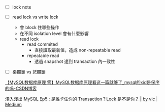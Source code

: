

- [ ] lock note

- [ ]  read lock vs write lock
	- 會 block 住哪些操作
	- 在不同 isolation level 會有什麼影響
	- read lock
		- read commited 
			- 直接讀取最新值，造成 non-repeatable read
		- repeatable read
			- 透過 snapshot 達到 transaction 內一致性
			

- [ ] 樂觀鎖 vs 悲觀鎖

[【MySQL数据库原理 零】MySQL数据库原理看这一篇就够了_mysql的xid是保序的吗-CSDN博客](https://blog.csdn.net/sinat_33087001/article/details/114715323)

[淺入淺出 MySQL Ep5 : 是誰卡住你的 Transaction？Lock 是不是你？ | by vic | Medium](https://vicxu.medium.com/%E6%B7%BA%E5%85%A5%E6%B7%BA%E5%87%BA-mysql-ep5-%E6%98%AF%E8%AA%B0%E5%8D%A1%E4%BD%8F%E4%BD%A0%E7%9A%84-transaction-lock-%E6%98%AF%E4%B8%8D%E6%98%AF%E4%BD%A0-f7f74db3a7a3)